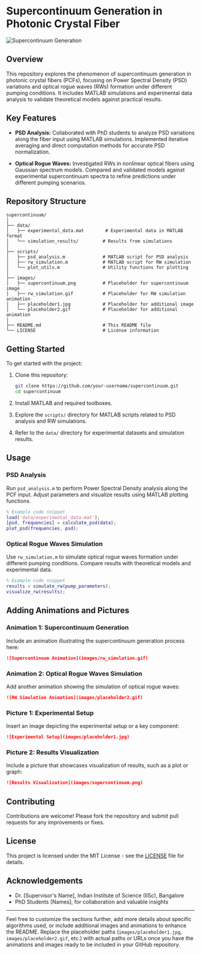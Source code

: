 # Supercontinuum Generation in Photonic Crystal Fiber

![Supercontinuum Generation](https://www.intechopen.com/media/chapter/48069/media/fig28.png)

## Overview


This repository explores the phenomenon of supercontinuum generation in photonic crystal fibers (PCFs), focusing on Power Spectral Density (PSD) variations and optical rogue waves (RWs) formation under different pumping conditions. It includes MATLAB simulations and experimental data analysis to validate theoretical models against practical results.

## Key Features

- **PSD Analysis:** Collaborated with PhD students to analyze PSD variations along the fiber input using MATLAB simulations. Implemented iterative averaging and direct computation methods for accurate PSD normalization.

- **Optical Rogue Waves:** Investigated RWs in nonlinear optical fibers using Gaussian spectrum models. Compared and validated models against experimental supercontinuum spectra to refine predictions under different pumping scenarios.

## Repository Structure

```
supercontinuum/
│
├── data/
│   ├── experimental_data.mat        # Experimental data in MATLAB format
│   └── simulation_results/         # Results from simulations
│
├── scripts/
│   ├── psd_analysis.m              # MATLAB script for PSD analysis
│   ├── rw_simulation.m             # MATLAB script for RW simulation
│   └── plot_utils.m                # Utility functions for plotting
│
├── images/
│   ├── supercontinuum.png          # Placeholder for supercontinuum image
│   ├── rw_simulation.gif           # Placeholder for RW simulation animation
│   ├── placeholder1.jpg            # Placeholder for additional image
│   └── placeholder2.gif            # Placeholder for additional animation
│
├── README.md                       # This README file
└── LICENSE                         # License information
```

## Getting Started

To get started with the project:

1. Clone this repository:
   ```bash
   git clone https://github.com/your-username/supercontinuum.git
   cd supercontinuum
   ```

2. Install MATLAB and required toolboxes.

3. Explore the `scripts/` directory for MATLAB scripts related to PSD analysis and RW simulations.

4. Refer to the `data/` directory for experimental datasets and simulation results.

## Usage

### PSD Analysis

Run `psd_analysis.m` to perform Power Spectral Density analysis along the PCF input. Adjust parameters and visualize results using MATLAB plotting functions.

```matlab
% Example code snippet
load('data/experimental_data.mat');
[psd, frequencies] = calculate_psd(data);
plot_psd(frequencies, psd);
```

### Optical Rogue Waves Simulation

Use `rw_simulation.m` to simulate optical rogue waves formation under different pumping conditions. Compare results with theoretical models and experimental data.

```matlab
% Example code snippet
results = simulate_rw(pump_parameters);
visualize_rw(results);
```

## Adding Animations and Pictures

### Animation 1: Supercontinuum Generation

Include an animation illustrating the supercontinuum generation process here:

```markdown
![Supercontinuum Animation](images/rw_simulation.gif)
```

### Animation 2: Optical Rogue Waves Simulation

Add another animation showing the simulation of optical rogue waves:

```markdown
![RW Simulation Animation](images/placeholder2.gif)
```

### Picture 1: Experimental Setup

Insert an image depicting the experimental setup or a key component:

```markdown
![Experimental Setup](images/placeholder1.jpg)
```

### Picture 2: Results Visualization

Include a picture that showcases visualization of results, such as a plot or graph:

```markdown
![Results Visualization](images/supercontinuum.png)
```

## Contributing

Contributions are welcome! Please fork the repository and submit pull requests for any improvements or fixes.

## License

This project is licensed under the MIT License - see the [LICENSE](LICENSE) file for details.

## Acknowledgements

- Dr. [Supervisor's Name], Indian Institute of Science (IISc), Bangalore
- PhD Students [Names], for collaboration and valuable insights

---

Feel free to customize the sections further, add more details about specific algorithms used, or include additional images and animations to enhance the README. Replace the placeholder paths (`images/placeholder1.jpg`, `images/placeholder2.gif`, etc.) with actual paths or URLs once you have the animations and images ready to be included in your GitHub repository.
